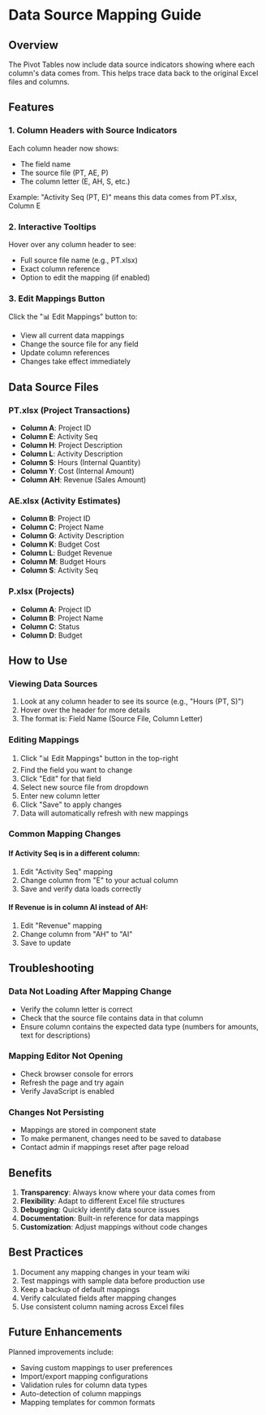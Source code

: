 # Data Source Mapping Guide

## Overview
The Pivot Tables now include data source indicators showing where each column's data comes from. This helps trace data back to the original Excel files and columns.

## Features

### 1. Column Headers with Source Indicators
Each column header now shows:
- The field name
- The source file (PT, AE, P)
- The column letter (E, AH, S, etc.)

Example: "Activity Seq (PT, E)" means this data comes from PT.xlsx, Column E

### 2. Interactive Tooltips
Hover over any column header to see:
- Full source file name (e.g., PT.xlsx)
- Exact column reference
- Option to edit the mapping (if enabled)

### 3. Edit Mappings Button
Click the "📊 Edit Mappings" button to:
- View all current data mappings
- Change the source file for any field
- Update column references
- Changes take effect immediately

## Data Source Files

### PT.xlsx (Project Transactions)
- **Column A**: Project ID
- **Column E**: Activity Seq
- **Column H**: Project Description
- **Column L**: Activity Description
- **Column S**: Hours (Internal Quantity)
- **Column Y**: Cost (Internal Amount)
- **Column AH**: Revenue (Sales Amount)

### AE.xlsx (Activity Estimates)
- **Column B**: Project ID
- **Column C**: Project Name
- **Column G**: Activity Description
- **Column K**: Budget Cost
- **Column L**: Budget Revenue
- **Column M**: Budget Hours
- **Column S**: Activity Seq

### P.xlsx (Projects)
- **Column A**: Project ID
- **Column B**: Project Name
- **Column C**: Status
- **Column D**: Budget

## How to Use

### Viewing Data Sources
1. Look at any column header to see its source (e.g., "Hours (PT, S)")
2. Hover over the header for more details
3. The format is: Field Name (Source File, Column Letter)

### Editing Mappings
1. Click "📊 Edit Mappings" button in the top-right
2. Find the field you want to change
3. Click "Edit" for that field
4. Select new source file from dropdown
5. Enter new column letter
6. Click "Save" to apply changes
7. Data will automatically refresh with new mappings

### Common Mapping Changes

#### If Activity Seq is in a different column:
1. Edit "Activity Seq" mapping
2. Change column from "E" to your actual column
3. Save and verify data loads correctly

#### If Revenue is in column AI instead of AH:
1. Edit "Revenue" mapping
2. Change column from "AH" to "AI"
3. Save to update

## Troubleshooting

### Data Not Loading After Mapping Change
- Verify the column letter is correct
- Check that the source file contains data in that column
- Ensure column contains the expected data type (numbers for amounts, text for descriptions)

### Mapping Editor Not Opening
- Check browser console for errors
- Refresh the page and try again
- Verify JavaScript is enabled

### Changes Not Persisting
- Mappings are stored in component state
- To make permanent, changes need to be saved to database
- Contact admin if mappings reset after page reload

## Benefits

1. **Transparency**: Always know where your data comes from
2. **Flexibility**: Adapt to different Excel file structures
3. **Debugging**: Quickly identify data source issues
4. **Documentation**: Built-in reference for data mappings
5. **Customization**: Adjust mappings without code changes

## Best Practices

1. Document any mapping changes in your team wiki
2. Test mappings with sample data before production use
3. Keep a backup of default mappings
4. Verify calculated fields after mapping changes
5. Use consistent column naming across Excel files

## Future Enhancements

Planned improvements include:
- Saving custom mappings to user preferences
- Import/export mapping configurations
- Validation rules for column data types
- Auto-detection of column mappings
- Mapping templates for common formats